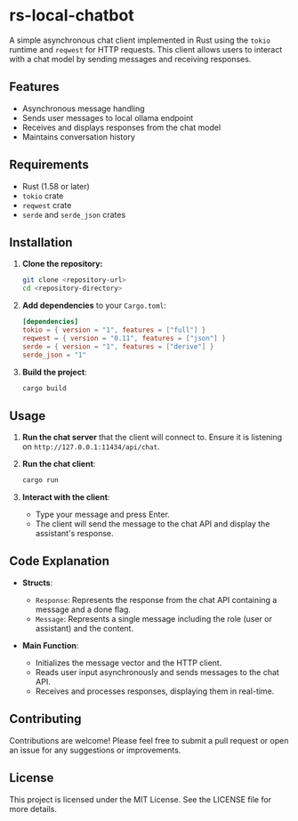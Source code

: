 # rs-local-chatbot

A simple asynchronous chat client implemented in Rust using the `tokio` runtime and `reqwest` for HTTP requests. This client allows users to interact with a chat model by sending messages and receiving responses.

## Features

- Asynchronous message handling
- Sends user messages to local ollama endpoint
- Receives and displays responses from the chat model
- Maintains conversation history

## Requirements

- Rust (1.58 or later)
- `tokio` crate
- `reqwest` crate
- `serde` and `serde_json` crates

## Installation

1. **Clone the repository:**

   ```bash
   git clone <repository-url>
   cd <repository-directory>
   ```

2. **Add dependencies** to your `Cargo.toml`:

   ```toml
   [dependencies]
   tokio = { version = "1", features = ["full"] }
   reqwest = { version = "0.11", features = ["json"] }
   serde = { version = "1", features = ["derive"] }
   serde_json = "1"
   ```

3. **Build the project**:

   ```bash
   cargo build
   ```

## Usage

1. **Run the chat server** that the client will connect to. Ensure it is listening on `http://127.0.0.1:11434/api/chat`.

2. **Run the chat client**:

   ```bash
   cargo run
   ```

3. **Interact with the client**:

   - Type your message and press Enter.
   - The client will send the message to the chat API and display the assistant's response.

## Code Explanation

- **Structs**: 
  - `Response`: Represents the response from the chat API containing a message and a done flag.
  - `Message`: Represents a single message including the role (user or assistant) and the content.

- **Main Function**:
  - Initializes the message vector and the HTTP client.
  - Reads user input asynchronously and sends messages to the chat API.
  - Receives and processes responses, displaying them in real-time.

## Contributing

Contributions are welcome! Please feel free to submit a pull request or open an issue for any suggestions or improvements.

## License

This project is licensed under the MIT License. See the LICENSE file for more details.